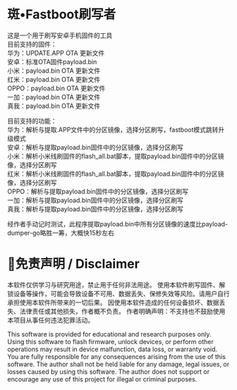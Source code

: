 # 斑•Fastboot刷写者
这是一个用于刷写安卓手机固件的工具  
目前支持的固件：  
华为：UPDATE.APP OTA 更新文件  
安卓：标准OTA固件payload.bin  
小米：payload.bin OTA 更新文件  
红米：payload.bin OTA 更新文件  
OPPO：payload.bin OTA 更新文件  
一加：payload.bin OTA 更新文件  
真我：payload.bin OTA 更新文件  
  
目前支持的功能：  
华为：解析与提取.APP文件中的分区镜像，选择分区刷写，fastboot模式跳转升级模式  
安卓：解析与提取payload.bin固件中的分区镜像，选择分区刷写  
小米：解析小米线刷固件的flash_all.bat脚本，提取payload.bin固件中的分区镜像，选择分区刷写  
红米：解析小米线刷固件的flash_all.bat脚本，提取payload.bin固件中的分区镜像，选择分区刷写  
OPPO：解析与提取payload.bin固件中的分区镜像，选择分区刷写  
一加：解析与提取payload.bin固件中的分区镜像，选择分区刷写  
真我：解析与提取payload.bin固件中的分区镜像，选择分区刷写  
  
经作者手动记时测试，此程序提取payload.bin中所有分区镜像的速度比payload-dumper-go略胜一筹，大概快15秒左右  
  
# 🛑免责声明 / Disclaimer
本软件仅供学习与研究用途，禁止用于任何非法用途。
使用本软件刷写固件、解锁设备等操作，可能会导致设备不可用、数据丢失、保修失效等风险。请用户自行承担使用本软件所带来的一切后果。
因使用本软件造成的任何设备损坏、数据丢失、法律责任或其他损失，作者概不负责。
作者明确声明：不支持也不鼓励使用本项目从事任何违法犯罪活动。

This software is provided for educational and research purposes only.
Using this software to flash firmware, unlock devices, or perform other operations may result in device malfunction, data loss, or warranty void.
You are fully responsible for any consequences arising from the use of this software.
The author shall not be held liable for any damage, legal issues, or losses caused by using this software.
The author does not support or encourage any use of this project for illegal or criminal purposes.

